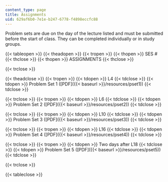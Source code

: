 ```yaml
---
content_type: page
title: Assignments
uid: 629af6b0-7e1e-b247-6778-f4898eccfc88
---
```


Problem sets are due on the day of the lecture listed and must be submitted before the start of class. They can be completed individually or in study groups.

{{< tableopen >}}
{{< theadopen >}}
{{< tropen >}}
{{< thopen >}}
SES #
{{< thclose >}}
{{< thopen >}}
ASSIGNMENTS
{{< thclose >}}

{{< trclose >}}

{{< theadclose >}}
{{< tropen >}}
{{< tdopen >}}
L4
{{< tdclose >}}
{{< tdopen >}}
Problem Set 1 ([PDF]({{< baseurl >}}/resources/pset1))
{{< tdclose >}}

{{< trclose >}}
{{< tropen >}}
{{< tdopen >}}
L6
{{< tdclose >}}
{{< tdopen >}}
Problem Set 2 ([PDF]({{< baseurl >}}/resources/pset2))
{{< tdclose >}}

{{< trclose >}}
{{< tropen >}}
{{< tdopen >}}
L10
{{< tdclose >}}
{{< tdopen >}}
Problem Set 3 ([PDF]({{< baseurl >}}/resources/pset3))
{{< tdclose >}}

{{< trclose >}}
{{< tropen >}}
{{< tdopen >}}
L16
{{< tdclose >}}
{{< tdopen >}}
Problem Set 4 ([PDF]({{< baseurl >}}/resources/pset4))
{{< tdclose >}}

{{< trclose >}}
{{< tropen >}}
{{< tdopen >}}
Two days after L18
{{< tdclose >}}
{{< tdopen >}}
Problem Set 5 ([PDF]({{< baseurl >}}/resources/pset5))
{{< tdclose >}}

{{< trclose >}}

{{< tableclose >}}